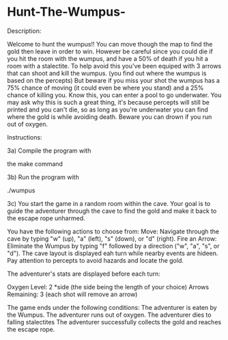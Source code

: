 # Hunt-The-Wumpus-

Description:

Welcome to hunt the wumpus!! You can move though the map to find the gold then leave in order to win.
However be careful since you could die if you hit the room with the wumpus, and have a 50% of death if you hit a room with a stalectite.
To help avoid this you've been equiped with 3 arrows that can shoot and kill the wumpus. (you find out where the wumpus is based on the percepts)
But beware if you miss your shot the wumpus has a 75% chance of moving (it could even be where you stand) and a 25% chance of killing you.
Know this, you can enter a pool to go underwater. You may ask why this is such a great thing, it's because percepts will still be printed and you can't die,
so as long as you're underwater you can find where the gold is while avoiding death. Beware you can drown if you run out of oxygen.


Instructions:

3a) Compile the program with

the make command

3b) Run the program with

./wumpus

3c) You start the game in a random room within the cave. 
Your goal is to guide the adventurer through the cave to find the gold and make it back to the escape rope unharmed. 

You have the following actions to choose from:
Move: Navigate through the cave by typing "w" (up), "a" (left), "s" (down), or "d" (right).
Fire an Arrow: Eliminate the Wumpus by typing "f" followed by a direction ("w", "a", "s", or "d").
The cave layout is displayed eah turn while nearby events are hideen. Pay attention to percepts to avoid hazards and locate the gold.

The adventurer's stats are displayed before each turn:

Oxygen Level: 2 *side (the side being the length of your choice)
Arrows Remaining: 3 (each shot will remove an arrow)

The game ends under the following conditions:
The adventurer is eaten by the Wumpus.
The adventurer runs out of oxygen.
The adventurer dies to falling stalectites
The adventurer successfully collects the gold and reaches the escape rope.
